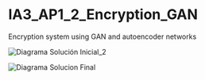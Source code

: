 # IA3_AP1_2_Encryption_GAN
Encryption system using GAN and autoencoder networks

![Diagrama Solución Inicial_2](https://user-images.githubusercontent.com/73382103/111912719-34637880-8a6b-11eb-9fa0-24052a782d83.png)

![Diagrama Solucion Final](https://user-images.githubusercontent.com/73382103/111912740-434a2b00-8a6b-11eb-82c6-fb7ad09e1cdd.png)
